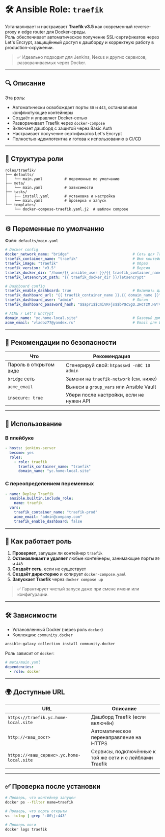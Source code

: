 # 🛠 Ansible Role: `traefik`

Устанавливает и настраивает **Traefik v3.5** как современный reverse-proxy и edge router для Docker-среды.  
Роль обеспечивает автоматическое получение SSL-сертификатов через Let's Encrypt, защищённый доступ к дашборду и корректную работу в production-окружении.

> ✅ Идеально подходит для Jenkins, Nexus и других сервисов, разворачиваемых через Docker.

---

## 🔍 Описание

Эта роль:
- Автоматически освобождает порты `80` и `443`, останавливая конфликтующие контейнеры
- Создаёт и управляет Docker-сетью
- Разворачивает Traefik через `docker-compose`
- Включает дашборд с защитой через Basic Auth
- Настраивает получение сертификатов Let's Encrypt
- Полностью идемпотентна и готова к использованию в CI/CD

---

## 🧩 Структура роли

```
roles/traefik/
├── defaults/
│   └── main.yaml          # переменные по умолчанию
├── meta/
│   └── main.yaml          # зависимости
├── tasks/
│   ├── install.yaml       # установка и настройка
│   └── main.yaml          # проверка и запуск
└── templates/
    └── docker-compose-traefik.yaml.j2  # шаблон compose
```

---

## ⚙️ Переменные по умолчанию

Файл: `defaults/main.yaml`

```yaml
# Docker config
docker_network_name: "bridge"                             # Сеть для Traefik
traefik_container_name: "traefik"                         # Имя контейнера
traefik_image: "traefik"                                  # Образ
traefik_version: "v3.5"                                   # Версия
traefik_docker_dir: "/home/{{ ansible_user }}/{{ traefik_container_name }}"  # Путь к compose
traefik_letsencrypt_path: "{{ traefik_docker_dir }}/letsencrypt"             # Хранение сертификатов

# Dashboard config
traefik_enable_dashboard: true                            # Включить дашборд
traefik_dashboard_url: "{{ traefik_container_name }}.{{ domain_name }}"  # URL дашборда
traefik_dashboard_user: "admin"                           # Логин
traefik_dashboard_password_hash: "$$apr1$$CmiVRFjs$$bPQcSgQ.2HcTzM.HVTvAl1"  # Пароль: admin

# ACME / Let's Encrypt
domain_name: "yc.home-local.site"                         # Базовый домен
acme_email: "vladoz77@yandex.ru"                          # Email для Let's Encrypt
```

---

## 🔐 Рекомендации по безопасности

| Что | Рекомендация |
|-----|--------------|
| Пароль в открытом виде | Сгенерируй свой: `htpasswd -nBC 10 admin` |
| `bridge` сеть | Замени на `traefik-network` (см. ниже) |
| `acme_email` | Вынеси в `group_vars` или Ansible Vault |
| `insecure: true` | Убери после настройки, если не нужен API |

---

## 🚀 Использование

### В плейбуке

```yaml
- hosts: jenkins-server
  become: yes
  roles:
    - role: traefik
      traefik_container_name: "traefik"
      domain_name: "yc.home-local.site"
```

### С переопределением переменных

```yaml
- name: Deploy Traefik
  ansible.builtin.include_role:
    name: traefik
  vars:
    traefik_container_name: "traefik-prod"
    acme_email: "admin@company.com"
    traefik_enable_dashboard: false
```

---

## 🔄 Как работает роль

1. **Проверяет**, запущен ли контейнер `traefik`
2. **Останавливает и удаляет** любые контейнеры, занимающие порты `80` и `443`
3. **Создаёт сеть**, если не существует
4. **Создаёт директорию** и копирует `docker-compose.yaml`
5. **Запускает Traefik** через `docker compose up`

> ✅ Гарантирует чистый запуск даже при смене имени или конфигурации.

---

## 🛠 Зависимости

- Установленный Docker (через роль `docker`)
- Коллекция: `community.docker`

```bash
ansible-galaxy collection install community.docker
```

Роль зависит от `docker`:

```yaml
# meta/main.yaml
dependencies:
  - role: docker
```

---

## 🌍 Доступные URL

| URL | Описание |
|-----|--------|
| `https://traefik.yc.home-local.site` | Дашборд Traefik (если включён) |
| `http://<ваш_хост>` | Автоматическое перенаправление на HTTPS |
| `https://<ваш_сервис>.yc.home-local.site` | Сервисы, подключённые к той же сети и с лейблами Traefik |

---

## ✅ Проверка после установки

```bash
# Проверь, что контейнер запущен
docker ps --filter name=traefik

# Проверь, что порты открыты
ss -tulnp | grep ':80\|:443'

# Проверь логи
docker logs traefik
```
